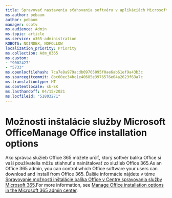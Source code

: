 ```yaml
---
title: Spravovať nastavenia sťahovania softvéru v aplikáciách Microsoft 365
ms.author: pebaum
author: pebaum
manager: scotv
ms.audience: Admin
ms.topic: article
ms.service: o365-administration
ROBOTS: NOINDEX, NOFOLLOW
localization_priority: Priority
ms.collection: Adm_O365
ms.custom:
- "9002427"
- "5733"
ms.openlocfilehash: 7ca7e8a979acdb09765095f0ae6ab61ef9a43b3c
ms.sourcegitcommit: 8bc60ec34bc1e40685e3976576e04a2623f63a7c
ms.translationtype: HT
ms.contentlocale: sk-SK
ms.lasthandoff: 04/15/2021
ms.locfileid: "51803271"
---
```

# <a name="manage-office-installation-options"></a><span data-ttu-id="7e765-102">Možnosti inštalácie služby Microsoft Office</span><span class="sxs-lookup"><span data-stu-id="7e765-102">Manage Office installation options</span></span>

<span data-ttu-id="7e765-103">Ako správca služieb Office 365 môžete určiť, ktorý softvér balíka Office si vaši používatelia môžu stiahnuť a nainštalovať zo služieb Office 365.</span><span class="sxs-lookup"><span data-stu-id="7e765-103">As an Office 365 admin, you can control which Office software your users can download and install from Office 365.</span></span> <span data-ttu-id="7e765-104">Ďalšie informácie nájdete v téme [Spravovanie možností inštalácie balíka Office v Centre spravovania služby Microsoft 365](https://docs.microsoft.com/deployoffice/manage-software-download-settings-office-365).</span><span class="sxs-lookup"><span data-stu-id="7e765-104">For more information, see [Manage Office installation options in the Microsoft 365 admin center](https://docs.microsoft.com/deployoffice/manage-software-download-settings-office-365).</span></span>
